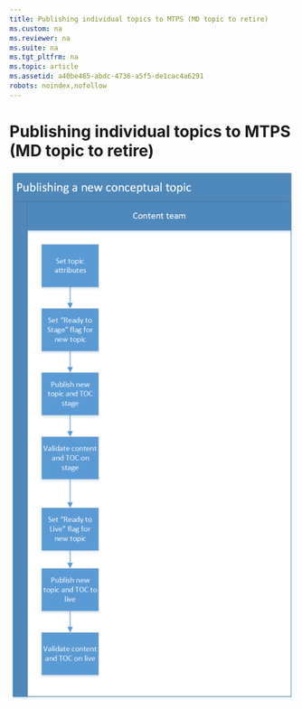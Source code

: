 ```yaml
---
title: Publishing individual topics to MTPS (MD topic to retire)
ms.custom: na
ms.reviewer: na
ms.suite: na
ms.tgt_pltfrm: na
ms.topic: article
ms.assetid: a40be465-abdc-4736-a5f5-de1cac4a6291
robots: noindex,nofollow
---
```

# Publishing individual topics to MTPS (MD topic to retire)
![Publishing a New Conceptual Topic](../Image/Publishing-Workflows/New-Conceptual-Topic.png)